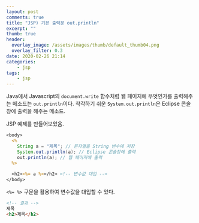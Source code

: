 ```yaml
---
layout: post
comments: true
title: "JSP) 기본 출력문 out.println"
excerpt: ""
thumb: true
header:
  overlay_image: /assets/images/thumb/default_thumb04.png
  overlay_filter: 0.3
date: 2020-02-26 21:14
categories:
    - jsp
tags:
    - jsp
---
```

Java에서 Javascript의 <code>document.write</code> 함수처럼 웹 페이지에 무엇인가를 출력해주는 메소드는 <code>out.println</code>이다. 착각하기 쉬운 <code>System.out.println</code>은 Eclipse 콘솔창에 출력을 해주는 메소드.

JSP 예제를 만들어보았음.

```jsp
<body>
  <% 
    String a = "제목"; // 문자열을 String 변수에 저장
    System.out.println(a); // Eclipse 콘솔창에 출력
    out.println(a); // 웹 페이지에 출력
  %>
  
  <h2><%= a %></h2> <!-- 변수값 대입 -->
</body>
```
<code><%= %></code> 구문을 활용하여 변수값을 대입할 수 있다.

```html
<!-- 결과 -->
제목
<h2>제목</h2>
```